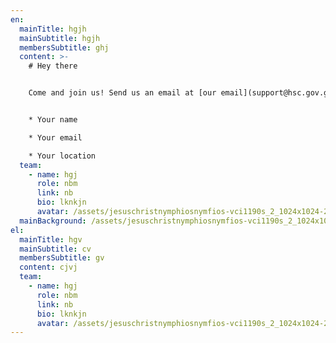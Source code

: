 ```yaml
---
en:
  mainTitle: hgjh
  mainSubtitle: hgjh
  membersSubtitle: ghj
  content: >-
    # Hey there


    Come and join us! Send us an email at [our email](support@hsc.gov.gr). Else give us a shout with:


    * Your name 

    * Your email

    * Your location
  team:
    - name: hgj
      role: nbm
      link: nb
      bio: lknkjn
      avatar: /assets/jesuschristnymphiosnymfios-vci1190s_2_1024x1024-2x.jpg
  mainBackground: /assets/jesuschristnymphiosnymfios-vci1190s_2_1024x1024-2x.jpg
el:
  mainTitle: hgv
  mainSubtitle: cv
  membersSubtitle: gv
  content: cjvj
  team:
    - name: hgj
      role: nbm
      link: nb
      bio: lknkjn
      avatar: /assets/jesuschristnymphiosnymfios-vci1190s_2_1024x1024-2x.jpg
---
```

